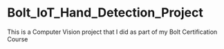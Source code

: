 # Bolt_IoT_Hand_Detection_Project
This is a Computer Vision project that I did as part of my Bolt Certification Course
